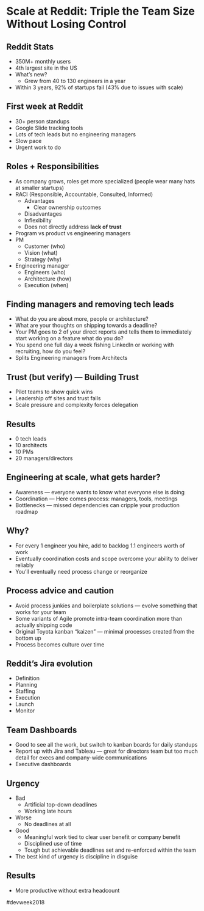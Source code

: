 # Scale at Reddit: Triple the Team Size Without Losing Control
## Reddit Stats
* 350M+ monthly users
* 4th largest site in the US
* What’s new?
	* Grew from 40 to 130 engineers in a year
* Within 3 years, 92% of startups fail (43% due to issues with scale)
## First week at Reddit
* 30+ person standups
* Google Slide tracking tools
* Lots of tech leads but no engineering managers
* Slow pace
* Urgent work to do
## Roles + Responsibilities
* As company grows, roles get more specialized (people wear many hats at smaller startups)
* RACI (Responsible, Accountable, Consulted, Informed)
	* Advantages
		* Clear ownership outcomes
	* Disadvantages
	* Inflexibility
	* Does not directly address **lack of trust**
* Program vs product vs engineering managers
* PM
	* Customer (who)
	* Vision (what)
	* Strategy (why)
* Engineering manager
	* Engineers (who)
	* Architecture (how)
	* Execution (when)
## Finding managers and removing tech leads
* What do you are about more, people or architecture?
* What are your thoughts on shipping towards a deadline?
* Your PM goes to 2 of your direct reports and tells them to immediately start working on a feature what do you do?
* You spend one full day a week fishing LinkedIn or working with recruiting, how do you feel?
* Splits Engineering managers from Architects
## Trust (but verify) — Building Trust
* Pilot teams to show quick wins
* Leadership off sites and trust falls
* Scale pressure and complexity forces delegation
## Results
* 0 tech leads
* 10 architects
* 10 PMs
* 20 managers/directors
## Engineering at scale, what gets harder?
* Awareness — everyone wants to know what everyone else is doing
* Coordination — Here comes process: managers, tools, meetings
* Bottlenecks — missed dependencies can cripple your production roadmap
## Why?
* For every 1 engineer you hire, add to backlog 1.1 engineers worth of work
* Eventually coordination costs and scope overcome your ability to deliver reliably
* You’ll eventually need process change or reorganize
## Process advice and caution
* Avoid process junkies and boilerplate solutions — evolve something that works for your team
* Some variants of Agile promote intra-team coordination more than actually shipping code
* Original Toyota kanban “kaizen” — minimal processes created from the bottom up
* Process becomes culture over time
## Reddit’s Jira evolution
* Definition
* Planning
* Staffing
* Execution
* Launch
* Monitor
## Team Dashboards
* Good to see all the work, but switch to kanban boards for daily standups
* Report up with Jira and Tableau — great for directors team but too much detail for execs and company-wide communications
* Executive dashboards
## Urgency
* Bad
	* Artificial top-down deadlines
	* Working late hours
* Worse
	* No deadlines at all
* Good
	* Meaningful work tied to clear user benefit or company benefit
	* Disciplined use of time
	* Tough but achievable deadlines set and re-enforced within the team
* The best kind of urgency is discipline in disguise
## Results
* More productive without extra headcount

#devweek2018
